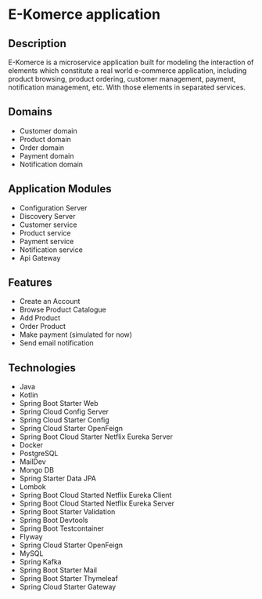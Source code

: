 # E-Komerce application

## Description

E-Komerce is a microservice application built for modeling the interaction of elements which constitute a real world
e-commerce application, including product browsing, product ordering, customer management, payment, notification
management, etc. With those elements in separated services.

## Domains

- Customer domain
- Product domain
- Order domain
- Payment domain
- Notification domain

## Application Modules

- Configuration Server
- Discovery Server
- Customer service
- Product service
- Payment service
- Notification service
- Api Gateway

## Features

- Create an Account
- Browse Product Catalogue
- Add Product
- Order Product
- Make payment (simulated for now)
- Send email notification

## Technologies

- Java
- Kotlin
- Spring Boot Starter Web
- Spring Cloud Config Server
- Spring Cloud Starter Config
- Spring Cloud Starter OpenFeign
- Spring Boot Cloud Starter Netflix Eureka Server
- Docker
- PostgreSQL
- MailDev
- Mongo DB
- Spring Starter Data JPA
- Lombok
- Spring Boot Cloud Started Netflix Eureka Client
- Spring Boot Cloud Started Netflix Eureka Server
- Spring Boot Starter Validation
- Spring Boot Devtools
- Spring Boot Testcontainer
- Flyway
- Spring Cloud Starter OpenFeign
- MySQL
- Spring Kafka
- Spring Boot Starter Mail
- Spring Boot Starter Thymeleaf
- Spring Cloud Starter Gateway
